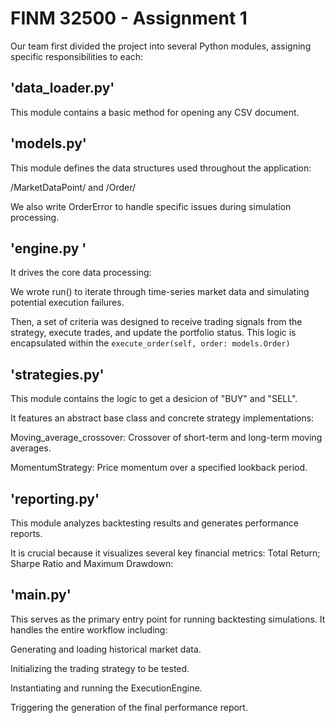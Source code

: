 # FINM 32500 - Assignment 1
Our team first divided the project into several Python modules, assigning specific responsibilities to each:

## 'data_loader.py'
This module contains a basic method for opening any CSV document.

## 'models.py'
This module defines the data structures used throughout the application:

/MarketDataPoint/ and /Order/

We also write OrderError to handle specific issues during simulation processing.

## 'engine.py '
It drives the core data processing: 

We wrote run() to iterate through time-series market data and simulating potential execution failures.

Then, a set of criteria was designed to receive trading signals from the strategy, execute trades, and update the portfolio status. This logic is encapsulated within the `execute_order(self, order: models.Order)`


## 'strategies.py'
This module contains the logic to get a desicion of "BUY" and "SELL". 

It features an abstract base class and concrete strategy implementations:

Moving_average_crossover: Crossover of short-term and long-term moving averages.

MomentumStrategy: Price momentum over a specified lookback period.

## 'reporting.py'

This module analyzes backtesting results and generates performance reports. 

It is crucial because it visualizes several key financial metrics: Total Return; Sharpe Ratio and Maximum Drawdown: 

## 'main.py'
This serves as the primary entry point for running backtesting simulations. It handles the entire workflow including:

Generating and loading historical market data.

Initializing the trading strategy to be tested.

Instantiating and running the ExecutionEngine.

Triggering the generation of the final performance report.

